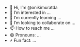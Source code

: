- 👋 Hi, I’m @onikimuratda
- 👀 I’m interested in ...
- 🌱 I’m currently learning ...
- 💞️ I’m looking to collaborate on ...
- 📫 How to reach me ...
- 😄 Pronouns: ...
- ⚡ Fun fact: ...

<!---
onikimuratda/onikimuratda is a ✨ special ✨ repository because its `README.md` (this file) appears on your GitHub profile.
You can click the Preview link to take a look at your changes.
--->
